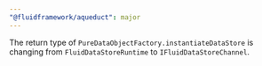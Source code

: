 ```yaml
---
"@fluidframework/aqueduct": major
---
```


The return type of `PureDataObjectFactory.instantiateDataStore` is changing from `FluidDataStoreRuntime` to `IFluidDataStoreChannel`.
